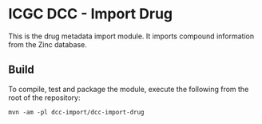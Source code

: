 # ICGC DCC - Import Drug

This is the drug metadata import module. It imports compound information from the Zinc database.

## Build

To compile, test and package the module, execute the following from the root of the repository:

```shell
mvn -am -pl dcc-import/dcc-import-drug
```
